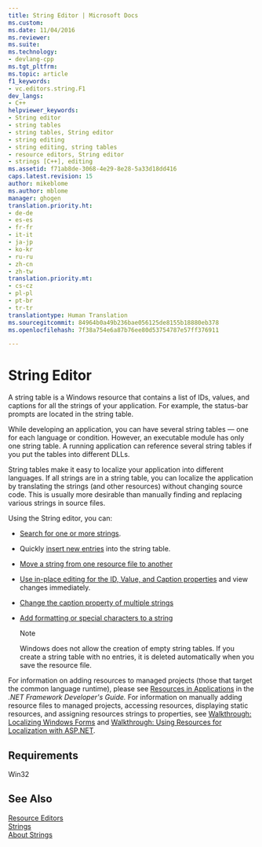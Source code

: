 ```yaml
---
title: String Editor | Microsoft Docs
ms.custom: 
ms.date: 11/04/2016
ms.reviewer: 
ms.suite: 
ms.technology:
- devlang-cpp
ms.tgt_pltfrm: 
ms.topic: article
f1_keywords:
- vc.editors.string.F1
dev_langs:
- C++
helpviewer_keywords:
- String editor
- string tables
- string tables, String editor
- string editing
- string editing, string tables
- resource editors, String editor
- strings [C++], editing
ms.assetid: f71ab8de-3068-4e29-8e28-5a33d18dd416
caps.latest.revision: 15
author: mikeblome
ms.author: mblome
manager: ghogen
translation.priority.ht:
- de-de
- es-es
- fr-fr
- it-it
- ja-jp
- ko-kr
- ru-ru
- zh-cn
- zh-tw
translation.priority.mt:
- cs-cz
- pl-pl
- pt-br
- tr-tr
translationtype: Human Translation
ms.sourcegitcommit: 84964b0a49b236bae056125de8155b18880eb378
ms.openlocfilehash: 7f38a754e6a87b76ee80d53754787e57ff376911

---
```

# String Editor
A string table is a Windows resource that contains a list of IDs, values, and captions for all the strings of your application. For example, the status-bar prompts are located in the string table.  
  
 While developing an application, you can have several string tables — one for each language or condition. However, an executable module has only one string table. A running application can reference several string tables if you put the tables into different DLLs.  
  
 String tables make it easy to localize your application into different languages. If all strings are in a string table, you can localize the application by translating the strings (and other resources) without changing source code. This is usually more desirable than manually finding and replacing various strings in source files.  
  
 Using the String editor, you can:  
  
-   [Search for one or more strings](../mfc/finding-a-string.md).  
  
-   Quickly [insert new entries](../mfc/adding-or-deleting-a-string.md) into the string table.  
  
-   [Move a string from one resource file to another](../mfc/moving-a-string-from-one-resource-file-to-another.md)  
  
-   [Use in-place editing for the ID, Value, and Caption properties](../mfc/changing-the-properties-of-a-string.md) and view changes immediately.  
  
-   [Change the caption property of multiple strings](../mfc/changing-the-caption-property-of-multiple-strings.md)  
  
-   [Add formatting or special characters to a string](../mfc/adding-formatting-or-special-characters-to-a-string.md)  
  
    > [!NOTE]
    >  Windows does not allow the creation of empty string tables. If you create a string table with no entries, it is deleted automatically when you save the resource file.  
  
 For information on adding resources to managed projects (those that target the common language runtime), please see [Resources in Applications](http://msdn.microsoft.com/Library/8ad495d4-2941-40cf-bf64-e82e85825890) in the *.NET Framework Developer's Guide.* For information on manually adding resource files to managed projects, accessing resources, displaying static resources, and assigning resources strings to properties, see [Walkthrough: Localizing Windows Forms](http://msdn.microsoft.com/en-us/9a96220d-a19b-4de0-9f48-01e5d82679e5) and [Walkthrough: Using Resources for Localization with ASP.NET](http://msdn.microsoft.com/Library/bb4e5b44-e2b0-48ab-bbe9-609fb33900b6).  
  
## Requirements  
 Win32  
  
## See Also  
 [Resource Editors](../mfc/resource-editors.md)   
 [Strings](http://msdn.microsoft.com/library/windows/desktop/ms646979.aspx)   
 [About Strings](http://msdn.microsoft.com/library/windows/desktop/ms647465.aspx)




<!--HONumber=Jan17_HO2-->


